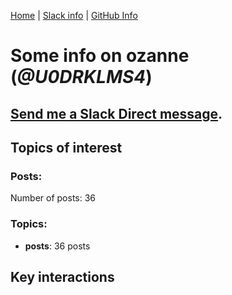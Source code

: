[Home](https://kelu124.github.io/echommunity/) | [Slack info](https://kelu124.github.io/echommunity/) | [GitHub Info](https://kelu124.github.io/echommunity/github.html)

# Some info on __ozanne__ (_@U0DRKLMS4_)


## [Send me a Slack Direct message](https://echopen.slack.com/messages/@ozanne/).

## Topics of interest

### Posts: 

Number of posts: 36

### Topics:

* __posts__: 36 posts

## Key interactions 

